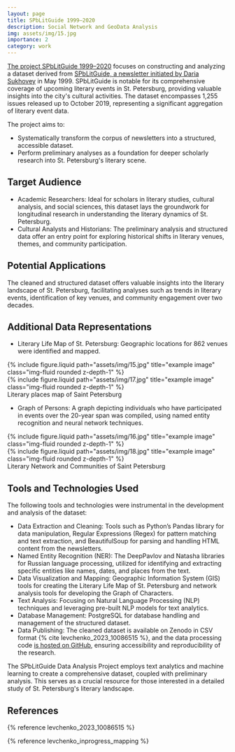 ```yaml
---
layout: page
title: SPbLitGuide 1999–2020
description: Social Network and GeoData Analysis
img: assets/img/15.jpg
importance: 2
category: work
---
```


<a href="https://spblitguide.streamlit.app/">The project SPbLitGuide 1999–2020</a> focuses on constructing and analyzing a dataset derived from <a href="https://isvoe.ru/spblitgid/">SPbLitGuide, a newsletter initiated by Daria Sukhovey</a> in May 1999. SPbLitGuide is notable for its comprehensive coverage of upcoming literary events in St. Petersburg, providing valuable insights into the city's cultural activities. The dataset encompasses 1,255 issues released up to October 2019, representing a significant aggregation of literary event data.

The project aims to:

- Systematically transform the corpus of newsletters into a structured, accessible dataset.
- Perform preliminary analyses as a foundation for deeper scholarly research into St. Petersburg's literary scene.

## Target Audience
- Academic Researchers: Ideal for scholars in literary studies, cultural analysis, and social sciences, this dataset lays the groundwork for longitudinal research in understanding the literary dynamics of St. Petersburg.
- Cultural Analysts and Historians: The preliminary analysis and structured data offer an entry point for exploring historical shifts in literary venues, themes, and community participation.

## Potential Applications
The cleaned and structured dataset offers valuable insights into the literary landscape of St. Petersburg, facilitating analyses such as trends in literary events, identification of key venues, and community engagement over two decades.

## Additional Data Representations
- Literary Life Map of St. Petersburg: Geographic locations for 862 venues were identified and mapped.

<div class="row justify-content-sm-center">
    <div class="col-sm-6 mt-3 mt-md-0">
        {% include figure.liquid path="assets/img/15.jpg" title="example image" class="img-fluid rounded z-depth-1" %}
    </div>
    <div class="col-sm-6 mt-3 mt-md-0">
        {% include figure.liquid path="assets/img/17.jpg" title="example image" class="img-fluid rounded z-depth-1" %}
    </div>
</div>
<div class="caption">
     Literary places map of Saint Petersburg
</div>

- Graph of Persons: A graph depicting individuals who have participated in events over the 20-year span was compiled, using named entity recognition and neural network techniques.

<div class="row justify-content-sm-center">
    <div class="col-sm-6 mt-3 mt-md-0">
        {% include figure.liquid path="assets/img/16.jpg" title="example image" class="img-fluid rounded z-depth-1" %}
    </div>
    <div class="col-sm-6 mt-3 mt-md-0">
        {% include figure.liquid path="assets/img/18.jpg" title="example image" class="img-fluid rounded z-depth-1" %}
    </div>
</div>
<div class="caption">
     Literary Network and Communities of Saint Petersburg
</div>

## Tools and Technologies Used
The following tools and technologies were instrumental in the development and analysis of the dataset:

- Data Extraction and Cleaning: Tools such as Python’s Pandas library for data manipulation, Regular Expressions (Regex) for pattern matching and text extraction, and BeautifulSoup for parsing and handling HTML content from the newsletters.
- Named Entity Recognition (NER): The DeepPavlov and Natasha libraries for Russian language processing, utilized for identifying and extracting specific entities like names, dates, and places from the text.
- Data Visualization and Mapping: Geographic Information System (GIS) tools for creating the Literary Life Map of St. Petersburg and network analysis tools for developing the Graph of Characters.
- Text Analysis: Focusing on Natural Language Processing (NLP) techniques and leveraging pre-built NLP models for text analytics.
- Database Management: PostgreSQL for database handling and management of the structured dataset.
- Data Publishing: The cleaned dataset is available on Zenodo in CSV format {% cite levchenko_2023_10086515 %}, and the data processing code <a href ="https://github.com/mary-lev/spblitguide">is hosted on GitHub</a>, ensuring accessibility and reproducibility of the research.

The SPbLitGuide Data Analysis Project employs text analytics and machine learning to create a comprehensive dataset, coupled with preliminary analysis. This serves as a crucial resource for those interested in a detailed study of St. Petersburg's literary landscape.

## References

{% reference levchenko_2023_10086515 %}

{% reference levchenko_inprogress_mapping %}